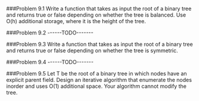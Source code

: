 ###Problem 9.1
Write a function that takes as input the root of a binary tree and returns true or false depending on whether the tree is balanced. Use O(h) additional storage, where it is the height of the tree.

###Problem 9.2 ------TODO-------

###Problem 9.3
Write a function that takes as input the root of a binary tree and returns true or false depending on whether the tree is symmetric.

###Problem 9.4 ------TODO-------

###Problem 9.5
Let T be the root of a binary tree in which nodes have an explicit parent field. Design an iterative algorithm that enumerate the nodes inorder and uses O(1) additional space. Your algorithm cannot modify the tree.